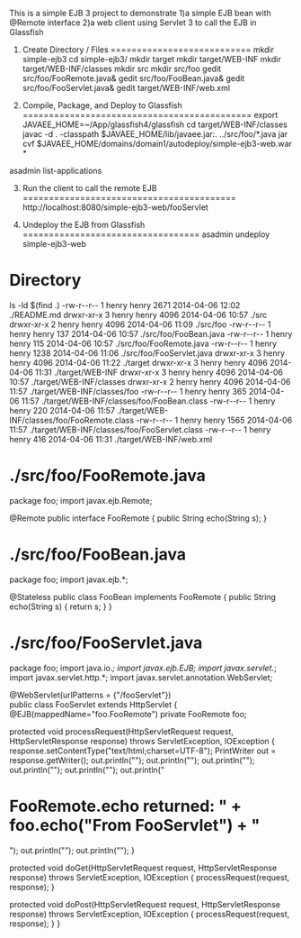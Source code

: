 This is a simple EJB 3 project to demonstrate 
1)a simple EJB bean with @Remote interface
2)a web client using Servlet 3 to call the EJB in Glassfish

1. Create Directory / Files
===========================
mkdir simple-ejb3
cd simple-ejb3/
mkdir target
mkdir target/WEB-INF
mkdir target/WEB-INF/classes
mkdir src
mkdir src/foo
gedit src/foo/FooRemote.java&
gedit src/foo/FooBean.java&
gedit src/foo/FooServlet.java&
gedit target/WEB-INF/web.xml

2. Compile, Package, and Deploy to Glassfish
============================================
export JAVAEE_HOME=~/App/glassfish4/glassfish
cd target/WEB-INF/classes
javac -d . -classpath $JAVAEE_HOME/lib/javaee.jar:. ../src/foo/*.java
jar cvf $JAVAEE_HOME/domains/domain1/autodeploy/simple-ejb3-web.war *

asadmin list-applications

3. Run the client to call the remote EJB
=========================================
http://localhost:8080/simple-ejb3-web/fooServlet

4. Undeploy the EJB from Glassfish
==================================
asadmin undeploy simple-ejb3-web

Directory
=========
ls -ld $(find .)
-rw-r--r-- 1 henry henry 2671 2014-04-06 12:02 ./README.md
drwxr-xr-x 3 henry henry 4096 2014-04-06 10:57 ./src
drwxr-xr-x 2 henry henry 4096 2014-04-06 11:09 ./src/foo
-rw-r--r-- 1 henry henry  137 2014-04-06 10:57 ./src/foo/FooBean.java
-rw-r--r-- 1 henry henry  115 2014-04-06 10:57 ./src/foo/FooRemote.java
-rw-r--r-- 1 henry henry 1238 2014-04-06 11:06 ./src/foo/FooServlet.java
drwxr-xr-x 3 henry henry 4096 2014-04-06 11:22 ./target
drwxr-xr-x 3 henry henry 4096 2014-04-06 11:31 ./target/WEB-INF
drwxr-xr-x 3 henry henry 4096 2014-04-06 10:57 ./target/WEB-INF/classes
drwxr-xr-x 2 henry henry 4096 2014-04-06 11:57 ./target/WEB-INF/classes/foo
-rw-r--r-- 1 henry henry  365 2014-04-06 11:57 ./target/WEB-INF/classes/foo/FooBean.class
-rw-r--r-- 1 henry henry  220 2014-04-06 11:57 ./target/WEB-INF/classes/foo/FooRemote.class
-rw-r--r-- 1 henry henry 1565 2014-04-06 11:57 ./target/WEB-INF/classes/foo/FooServlet.class
-rw-r--r-- 1 henry henry  416 2014-04-06 11:31 ./target/WEB-INF/web.xml

./src/foo/FooRemote.java
=========================
package foo;
import javax.ejb.Remote;  
 
@Remote
public interface FooRemote {
   public String echo(String s);
}

./src/foo/FooBean.java
======================
package foo;
import javax.ejb.*;
 
@Stateless
public class FooBean implements FooRemote {
  public String echo(String s) {
    return s;
  }
}

./src/foo/FooServlet.java
==========================
package foo;
import java.io.*;
import javax.ejb.EJB;
import javax.servlet.*;
import javax.servlet.http.*;
import javax.servlet.annotation.WebServlet;

@WebServlet(urlPatterns = {"/fooServlet"})  
public class FooServlet extends HttpServlet {
   @EJB(mappedName="foo.FooRemote")
   private FooRemote foo;
   
   protected void processRequest(HttpServletRequest request, HttpServletResponse response)
   throws ServletException, IOException {
       response.setContentType("text/html;charset=UTF-8");
       PrintWriter out = response.getWriter();
       out.println("<html>");
       out.println("<head>");
       out.println("<title>Servlet FooServlet</title>");
       out.println("</head>");
       out.println("<body>");
       out.println("<h1>FooRemote.echo returned: " + foo.echo("From FooServlet") + "</h1>");
       out.println("</body>");
       out.println("</html>");
   }
   
   protected void doGet(HttpServletRequest request, HttpServletResponse response)
   throws ServletException, IOException {
       processRequest(request, response);
   }
   
   protected void doPost(HttpServletRequest request, HttpServletResponse response)
   throws ServletException, IOException {
       processRequest(request, response);
   }
}

